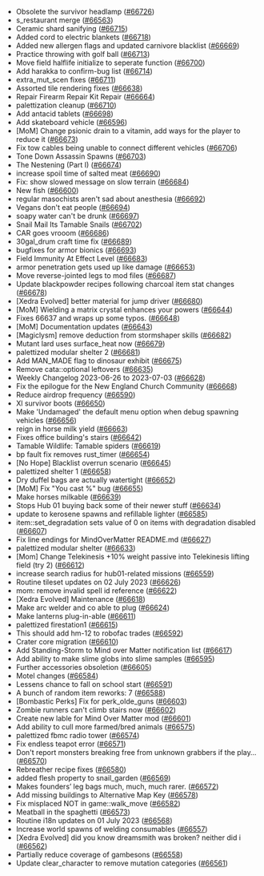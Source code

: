 * Obsolete the survivor headlamp ([#66726](https://github.com/CleverRaven/Cataclysm-DDA/pull/66726))
* s_restaurant merge ([#66563](https://github.com/CleverRaven/Cataclysm-DDA/pull/66563))
* Ceramic shard sanifying ([#66715](https://github.com/CleverRaven/Cataclysm-DDA/pull/66715))
* Added cord to electric blankets ([#66718](https://github.com/CleverRaven/Cataclysm-DDA/pull/66718))
* Added new allergen flags and updated carnivore blacklist  ([#66669](https://github.com/CleverRaven/Cataclysm-DDA/pull/66669))
* Practice throwing with golf ball ([#66713](https://github.com/CleverRaven/Cataclysm-DDA/pull/66713))
* Move field halflife initialize to seperate function ([#66700](https://github.com/CleverRaven/Cataclysm-DDA/pull/66700))
* Add harakka to confirm-bug list ([#66714](https://github.com/CleverRaven/Cataclysm-DDA/pull/66714))
* extra_mut_scen fixes ([#66711](https://github.com/CleverRaven/Cataclysm-DDA/pull/66711))
* Assorted tile rendering fixes ([#66638](https://github.com/CleverRaven/Cataclysm-DDA/pull/66638))
* Repair Firearm Repair Kit Repair ([#66664](https://github.com/CleverRaven/Cataclysm-DDA/pull/66664))
* palettization cleanup ([#66710](https://github.com/CleverRaven/Cataclysm-DDA/pull/66710))
* Add antacid tablets ([#66698](https://github.com/CleverRaven/Cataclysm-DDA/pull/66698))
* Add skateboard vehicle ([#66596](https://github.com/CleverRaven/Cataclysm-DDA/pull/66596))
* [MoM] Change psionic drain to a vitamin, add ways for the player to reduce it ([#66673](https://github.com/CleverRaven/Cataclysm-DDA/pull/66673))
* Fix tow cables being unable to connect different vehicles ([#66706](https://github.com/CleverRaven/Cataclysm-DDA/pull/66706))
* Tone Down Assassin Spawns ([#66703](https://github.com/CleverRaven/Cataclysm-DDA/pull/66703))
* The Nestening (Part I) ([#66674](https://github.com/CleverRaven/Cataclysm-DDA/pull/66674))
* increase spoil time of salted meat ([#66690](https://github.com/CleverRaven/Cataclysm-DDA/pull/66690))
* Fix: show slowed message on slow terrain ([#66684](https://github.com/CleverRaven/Cataclysm-DDA/pull/66684))
* New fish ([#66600](https://github.com/CleverRaven/Cataclysm-DDA/pull/66600))
* regular masochists aren't sad about anesthesia ([#66692](https://github.com/CleverRaven/Cataclysm-DDA/pull/66692))
* Vegans don't eat people ([#66694](https://github.com/CleverRaven/Cataclysm-DDA/pull/66694))
* soapy water can't be drunk ([#66697](https://github.com/CleverRaven/Cataclysm-DDA/pull/66697))
* Snail Mail Its Tamable Snails ([#66702](https://github.com/CleverRaven/Cataclysm-DDA/pull/66702))
* CAR goes vrooom ([#66686](https://github.com/CleverRaven/Cataclysm-DDA/pull/66686))
* 30gal_drum craft time fix ([#66689](https://github.com/CleverRaven/Cataclysm-DDA/pull/66689))
* bugfixes for armor bionics ([#66693](https://github.com/CleverRaven/Cataclysm-DDA/pull/66693))
* Field Immunity At Effect Level ([#66683](https://github.com/CleverRaven/Cataclysm-DDA/pull/66683))
* armor penetration gets used up like damage ([#66653](https://github.com/CleverRaven/Cataclysm-DDA/pull/66653))
* Move reverse-jointed legs to mod files ([#66687](https://github.com/CleverRaven/Cataclysm-DDA/pull/66687))
* Update blackpowder recipes following charcoal item stat changes ([#66678](https://github.com/CleverRaven/Cataclysm-DDA/pull/66678))
* [Xedra Evolved] better material for jump driver ([#66680](https://github.com/CleverRaven/Cataclysm-DDA/pull/66680))
* [MoM] Wielding a matrix crystal enhances your powers ([#66644](https://github.com/CleverRaven/Cataclysm-DDA/pull/66644))
* Fixes 66637 and wraps up some typos. ([#66648](https://github.com/CleverRaven/Cataclysm-DDA/pull/66648))
* [MoM] Documentation updates ([#66643](https://github.com/CleverRaven/Cataclysm-DDA/pull/66643))
* [Magiclysm] remove deduction from stormshaper skills ([#66682](https://github.com/CleverRaven/Cataclysm-DDA/pull/66682))
* Mutant lard uses surface_heat now ([#66679](https://github.com/CleverRaven/Cataclysm-DDA/pull/66679))
* palettized modular shelter 2 ([#66681](https://github.com/CleverRaven/Cataclysm-DDA/pull/66681))
* Add MAN_MADE flag to dinosaur exhibit ([#66675](https://github.com/CleverRaven/Cataclysm-DDA/pull/66675))
* Remove cata::optional leftovers ([#66635](https://github.com/CleverRaven/Cataclysm-DDA/pull/66635))
* Weekly Changelog 2023-06-26 to 2023-07-03 ([#66628](https://github.com/CleverRaven/Cataclysm-DDA/pull/66628))
* Fix the epilogue for the New England Church Community ([#66668](https://github.com/CleverRaven/Cataclysm-DDA/pull/66668))
* Reduce airdrop frequency ([#66590](https://github.com/CleverRaven/Cataclysm-DDA/pull/66590))
* Xl survivor boots ([#66650](https://github.com/CleverRaven/Cataclysm-DDA/pull/66650))
* Make 'Undamaged' the default menu option when debug spawning vehicles ([#66656](https://github.com/CleverRaven/Cataclysm-DDA/pull/66656))
* reign in horse milk yield ([#66663](https://github.com/CleverRaven/Cataclysm-DDA/pull/66663))
* Fixes office building's stairs ([#66642](https://github.com/CleverRaven/Cataclysm-DDA/pull/66642))
* Tamable Wildlife: Tamable spiders ([#66619](https://github.com/CleverRaven/Cataclysm-DDA/pull/66619))
* bp fault fix removes rust_timer ([#66654](https://github.com/CleverRaven/Cataclysm-DDA/pull/66654))
* [No Hope] Blacklist overrun scenario ([#66645](https://github.com/CleverRaven/Cataclysm-DDA/pull/66645))
* palettized shelter 1 ([#66658](https://github.com/CleverRaven/Cataclysm-DDA/pull/66658))
* Dry duffel bags are actually watertight ([#66652](https://github.com/CleverRaven/Cataclysm-DDA/pull/66652))
* [MoM] Fix "You cast %" bug ([#66655](https://github.com/CleverRaven/Cataclysm-DDA/pull/66655))
* Make horses milkable ([#66639](https://github.com/CleverRaven/Cataclysm-DDA/pull/66639))
* Stops Hub 01 buying back some of their newer stuff ([#66634](https://github.com/CleverRaven/Cataclysm-DDA/pull/66634))
* update to kerosene spawns and refillable lighter ([#66585](https://github.com/CleverRaven/Cataclysm-DDA/pull/66585))
* item::set_degradation sets value of 0 on items with degradation disabled ([#66607](https://github.com/CleverRaven/Cataclysm-DDA/pull/66607))
* Fix line endings for MindOverMatter README.md ([#66627](https://github.com/CleverRaven/Cataclysm-DDA/pull/66627))
* palettized modular shelter ([#66633](https://github.com/CleverRaven/Cataclysm-DDA/pull/66633))
* [Mom] Change Telekinesis +10% weight passive into Telekinesis lifting field (try 2) ([#66612](https://github.com/CleverRaven/Cataclysm-DDA/pull/66612))
* increase search radius for hub01-related missions ([#66559](https://github.com/CleverRaven/Cataclysm-DDA/pull/66559))
* Routine tileset updates on 02 July 2023 ([#66626](https://github.com/CleverRaven/Cataclysm-DDA/pull/66626))
* mom: remove invalid spell id reference ([#66622](https://github.com/CleverRaven/Cataclysm-DDA/pull/66622))
* [Xedra Evolved] Maintenance ([#66618](https://github.com/CleverRaven/Cataclysm-DDA/pull/66618))
* Make arc welder and co able to plug ([#66624](https://github.com/CleverRaven/Cataclysm-DDA/pull/66624))
* Make lanterns plug-in-able ([#66611](https://github.com/CleverRaven/Cataclysm-DDA/pull/66611))
* palettized firestation1 ([#66615](https://github.com/CleverRaven/Cataclysm-DDA/pull/66615))
* This should add hm-12 to robofac trades ([#66592](https://github.com/CleverRaven/Cataclysm-DDA/pull/66592))
* Crater core migration ([#66610](https://github.com/CleverRaven/Cataclysm-DDA/pull/66610))
* Add Standing-Storm to Mind over Matter notification list ([#66617](https://github.com/CleverRaven/Cataclysm-DDA/pull/66617))
* Add ability to make slime globs into slime samples ([#66595](https://github.com/CleverRaven/Cataclysm-DDA/pull/66595))
* Further accessories obsoletion ([#66605](https://github.com/CleverRaven/Cataclysm-DDA/pull/66605))
* Motel changes ([#66584](https://github.com/CleverRaven/Cataclysm-DDA/pull/66584))
* Lessens chance to fall on school start ([#66591](https://github.com/CleverRaven/Cataclysm-DDA/pull/66591))
* A bunch of random item reworks: 7 ([#66588](https://github.com/CleverRaven/Cataclysm-DDA/pull/66588))
* [Bombastic Perks] Fix for perk_olde_guns ([#66603](https://github.com/CleverRaven/Cataclysm-DDA/pull/66603))
* Zombie runners can't climb stairs now ([#66602](https://github.com/CleverRaven/Cataclysm-DDA/pull/66602))
* Create new lable for Mind Over Matter mod ([#66601](https://github.com/CleverRaven/Cataclysm-DDA/pull/66601))
* Add ability to cull more farmed/bred animals ([#66575](https://github.com/CleverRaven/Cataclysm-DDA/pull/66575))
* palettized fbmc radio tower ([#66574](https://github.com/CleverRaven/Cataclysm-DDA/pull/66574))
* Fix endless teapot error ([#66571](https://github.com/CleverRaven/Cataclysm-DDA/pull/66571))
* Don't report monsters breaking free from unknown grabbers if the play… ([#66570](https://github.com/CleverRaven/Cataclysm-DDA/pull/66570))
* Rebreather recipe fixes ([#66580](https://github.com/CleverRaven/Cataclysm-DDA/pull/66580))
* added flesh property to snail_garden ([#66569](https://github.com/CleverRaven/Cataclysm-DDA/pull/66569))
* Makes founders’ leg bags much, much, much rarer. ([#66572](https://github.com/CleverRaven/Cataclysm-DDA/pull/66572))
* Add missing buildings to Alternative Map Key ([#66578](https://github.com/CleverRaven/Cataclysm-DDA/pull/66578))
* Fix misplaced NOT in game::walk_move ([#66582](https://github.com/CleverRaven/Cataclysm-DDA/pull/66582))
* Meatball in the spaghetti ([#66573](https://github.com/CleverRaven/Cataclysm-DDA/pull/66573))
* Routine i18n updates on 01 July 2023 ([#66568](https://github.com/CleverRaven/Cataclysm-DDA/pull/66568))
* Increase world spawns of welding consumables ([#66557](https://github.com/CleverRaven/Cataclysm-DDA/pull/66557))
* [Xedra Evolved] did you know dreamsmith was broken? neither did i ([#66562](https://github.com/CleverRaven/Cataclysm-DDA/pull/66562))
* Partially reduce coverage of gambesons ([#66558](https://github.com/CleverRaven/Cataclysm-DDA/pull/66558))
* Update clear_character to remove mutation categories ([#66561](https://github.com/CleverRaven/Cataclysm-DDA/pull/66561))
